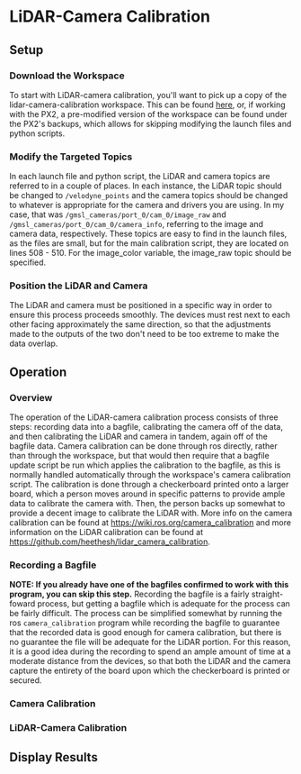 # LiDAR-Camera Calibration
## Setup
### Download the Workspace
To start with LiDAR-camera calibration, you'll want to pick up a copy of the lidar-camera-calibration workspace. This can be found [here](https://github.com/heethesh/lidar_camera_calibration), or, if working with the PX2, a pre-modified version of the workspace can be found under the PX2's backups, which allows for skipping modifying the launch files and python scripts. 
### Modify the Targeted Topics
In each launch file and python script, the LiDAR and camera topics are referred to in a couple of places. In each instance, the LiDAR topic should be changed to `/velodyne_points` and the camera topics should be changed to whatever is appropriate for the camera and drivers you are using. In my case, that was `/gmsl_cameras/port_0/cam_0/image_raw` and `/gmsl_cameras/port_0/cam_0/camera_info`, referring to the image and camera data, respectively. These topics are easy to find in the launch files, as the files are small, but for the main calibration script, they are located on lines 508 - 510. 
For the image_color variable, the image_raw topic should be specified.
### Position the LiDAR and Camera
The LiDAR and camera must be positioned in a specific way in order to ensure this process proceeds smoothly. The devices must rest next to each other facing approximately the same direction, so that the adjustments made to the outputs of the two don't need to be too extreme to make the data overlap.
## Operation
### Overview
The operation of the LiDAR-camera calibration process consists of three steps: recording data into a bagfile, calibrating the camera off of the data, and then calibrating the LiDAR and camera in tandem, again off of the bagfile data. Camera calibration can be done through ros directly, rather than through the workspace, but that would then require that a bagfile update script be run which applies the calibration to the bagfile, as this is normally handled automatically through the workspace's camera calibration script.
The calibration is done through a checkerboard printed onto a larger board, which a person moves around in specific patterns to provide ample data to calibrate the camera with. Then, the person backs up somewhat to provide a decent image to calibrate the LiDAR with. More info on the camera calibration can be found at https://wiki.ros.org/camera_calibration and more information on the LiDAR calibration can be found at https://github.com/heethesh/lidar_camera_calibration.
### Recording a Bagfile
__NOTE: If you already have one of the bagfiles confirmed to work with this program, you can skip this step.__
Recording the bagfile is a fairly straight-foward process, but getting a bagfile which is adequate for the process can be fairly difficult. The process can be simplified somewhat by running the ros `camera_calibration` program while recording the bagfile to guarantee that the recorded data is good enough for camera calibration, but there is no guarantee the file will be adequate for the LiDAR portion. For this reason, it is a good idea during the recording to spend an ample amount of time at a moderate distance from the devices, so that both the LiDAR and the camera capture the entirety of the board upon which the checkerboard is printed or secured.
### Camera Calibration
### LiDAR-Camera Calibration
## Display Results
